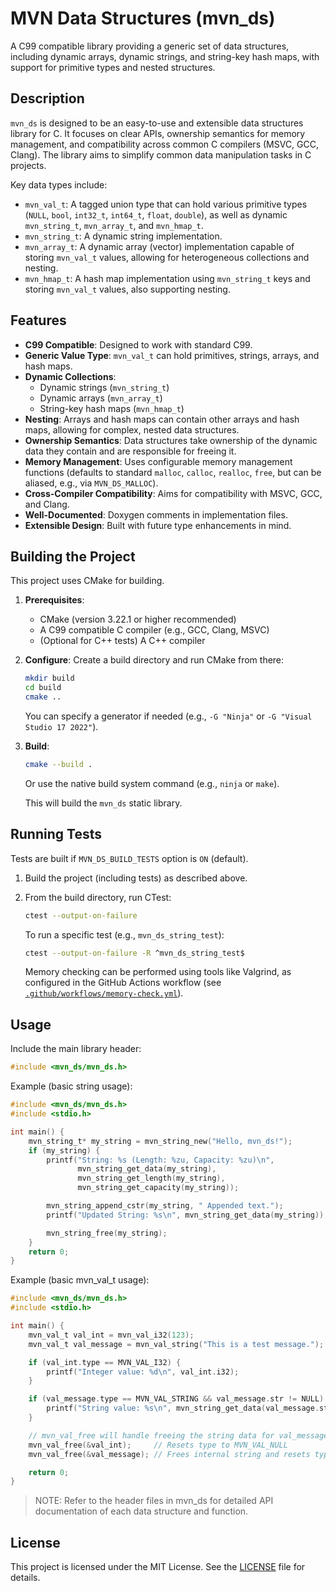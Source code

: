 # MVN Data Structures (mvn_ds)

A C99 compatible library providing a generic set of data structures, including dynamic arrays, dynamic strings, and string-key hash maps, with support for primitive types and nested structures.

## Description

`mvn_ds` is designed to be an easy-to-use and extensible data structures library for C. It focuses on clear APIs, ownership semantics for memory management, and compatibility across common C compilers (MSVC, GCC, Clang). The library aims to simplify common data manipulation tasks in C projects.

Key data types include:

- `mvn_val_t`: A tagged union type that can hold various primitive types (`NULL`, `bool`, `int32_t`, `int64_t`, `float`, `double`), as well as dynamic `mvn_string_t`, `mvn_array_t`, and `mvn_hmap_t`.
- `mvn_string_t`: A dynamic string implementation.
- `mvn_array_t`: A dynamic array (vector) implementation capable of storing `mvn_val_t` values, allowing for heterogeneous collections and nesting.
- `mvn_hmap_t`: A hash map implementation using `mvn_string_t` keys and storing `mvn_val_t` values, also supporting nesting.

## Features

- **C99 Compatible**: Designed to work with standard C99.
- **Generic Value Type**: `mvn_val_t` can hold primitives, strings, arrays, and hash maps.
- **Dynamic Collections**:
  - Dynamic strings (`mvn_string_t`)
  - Dynamic arrays (`mvn_array_t`)
  - String-key hash maps (`mvn_hmap_t`)
- **Nesting**: Arrays and hash maps can contain other arrays and hash maps, allowing for complex, nested data structures.
- **Ownership Semantics**: Data structures take ownership of the dynamic data they contain and are responsible for freeing it.
- **Memory Management**: Uses configurable memory management functions (defaults to standard `malloc`, `calloc`, `realloc`, `free`, but can be aliased, e.g., via `MVN_DS_MALLOC`).
- **Cross-Compiler Compatibility**: Aims for compatibility with MSVC, GCC, and Clang.
- **Well-Documented**: Doxygen comments in implementation files.
- **Extensible Design**: Built with future type enhancements in mind.

## Building the Project

This project uses CMake for building.

1. **Prerequisites**:
    - CMake (version 3.22.1 or higher recommended)
    - A C99 compatible C compiler (e.g., GCC, Clang, MSVC)
    - (Optional for C++ tests) A C++ compiler

2. **Configure**:
    Create a build directory and run CMake from there:

    ```bash
    mkdir build
    cd build
    cmake ..
    ```

    You can specify a generator if needed (e.g., `-G "Ninja"` or `-G "Visual Studio 17 2022"`).

3. **Build**:

    ```bash
    cmake --build .
    ```

    Or use the native build system command (e.g., `ninja` or `make`).

    This will build the `mvn_ds` static library.

## Running Tests

Tests are built if `MVN_DS_BUILD_TESTS` option is `ON` (default).

1. Build the project (including tests) as described above.
2. From the build directory, run CTest:

    ```bash
    ctest --output-on-failure
    ```

    To run a specific test (e.g., `mvn_ds_string_test`):

    ```bash
    ctest --output-on-failure -R ^mvn_ds_string_test$
    ```

    Memory checking can be performed using tools like Valgrind, as configured in the GitHub Actions workflow (see [`.github/workflows/memory-check.yml`](.github/workflows/memory-check.yml)).

## Usage

Include the main library header:

```c
#include <mvn_ds/mvn_ds.h>
```

Example (basic string usage):

```c
#include <mvn_ds/mvn_ds.h>
#include <stdio.h>

int main() {
    mvn_string_t* my_string = mvn_string_new("Hello, mvn_ds!");
    if (my_string) {
        printf("String: %s (Length: %zu, Capacity: %zu)\n",
               mvn_string_get_data(my_string),
               mvn_string_get_length(my_string),
               mvn_string_get_capacity(my_string));

        mvn_string_append_cstr(my_string, " Appended text.");
        printf("Updated String: %s\n", mvn_string_get_data(my_string));

        mvn_string_free(my_string);
    }
    return 0;
}
```

Example (basic mvn_val_t usage):

```c
#include <mvn_ds/mvn_ds.h>
#include <stdio.h>

int main() {
    mvn_val_t val_int = mvn_val_i32(123);
    mvn_val_t val_message = mvn_val_string("This is a test message.");

    if (val_int.type == MVN_VAL_I32) {
        printf("Integer value: %d\n", val_int.i32);
    }

    if (val_message.type == MVN_VAL_STRING && val_message.str != NULL) {
        printf("String value: %s\n", mvn_string_get_data(val_message.str));
    }

    // mvn_val_free will handle freeing the string data for val_message
    mvn_val_free(&val_int);     // Resets type to MVN_VAL_NULL
    mvn_val_free(&val_message); // Frees internal string and resets type

    return 0;
}
```

> NOTE: Refer to the header files in mvn_ds for detailed API documentation of each data structure and function.

## License

This project is licensed under the MIT License. See the [LICENSE](LICENSE) file for details.
